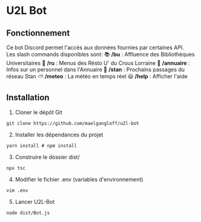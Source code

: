 # U2L Bot

## Fonctionnement
Ce bot Discord permet l'accès aux données fournies par certaines API.  
Les slash commands disponibles sont:
📚  **/bu** : Affluence des Bibliothèques Universitaires
🍔  **/ru** : Menus des Résto U' du Crous Lorraine
📖  **/annuaire** : Infos sur un personnel dans l'Annuaire
🚌  **/stan** : Prochains passages du réseau Stan
⛅  **/meteo** : La météo en temps réel
😃  **/help** : Afficher l'aide

## Installation
1. Cloner le dépôt Git
```shell
git clone https://github.com/maelgangloff/u2l-bot
```
2. Installer les dépendances du projet
```shell
yarn install # npm install
```
3. Construire le dossier dist/
```shell
npx tsc
```
4. Modifier le fichier .env (variables d'environnement)
```shell
vim .env
```
5. Lancer U2L-Bot
```shell
node dist/Bot.js
```

